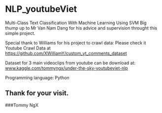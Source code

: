 # NLP_youtubeViet
Multi-Class Text Classification With Machine Learning Using SVM
Big thump up to Mr Van Nam Dang for his advice and supervision throught this simple project.

Special thank to Williams for his project to crawl data:
Please check it Youtube Crawl Data at https://github.com/XWilliamY/custom_yt_comments_dataset

Dataset for 3 main videoclips from youtube can be download at:
www.kaggle.com/tommyngx/under-the-sky-youtubeviet-nlp

Programming language: Python

## Thank for your visit.
###Tommy NgX
